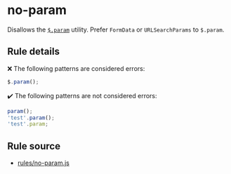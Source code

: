 # no-param

Disallows the [`$.param`](https://api.jquery.com/jQuery.param/) utility. Prefer `FormData` or `URLSearchParams` to `$.param`.

## Rule details

❌ The following patterns are considered errors:
```js
$.param();
```

✔️ The following patterns are not considered errors:
```js
param();
'test'.param();
'test'.param;
```
## Rule source

* [rules/no-param.js](../rules/no-param.js)
